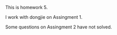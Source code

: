This is homework 5.

I work with dongjie on Assingment 1.

Some questions on Assingment 2 have not solved.
